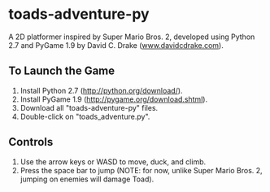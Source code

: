 toads-adventure-py
==================

A 2D platformer inspired by Super Mario Bros. 2, developed using Python 2.7 and
PyGame 1.9 by David C. Drake (www.davidcdrake.com).

To Launch the Game
------------------
1. Install Python 2.7 (http://python.org/download/).
2. Install PyGame 1.9 (http://pygame.org/download.shtml).
3. Download all "toads-adventure-py" files.
4. Double-click on "toads_adventure.py".

Controls
--------
1. Use the arrow keys or WASD to move, duck, and climb.
2. Press the space bar to jump (NOTE: for now, unlike Super Mario Bros. 2,
   jumping on enemies will damage Toad).
